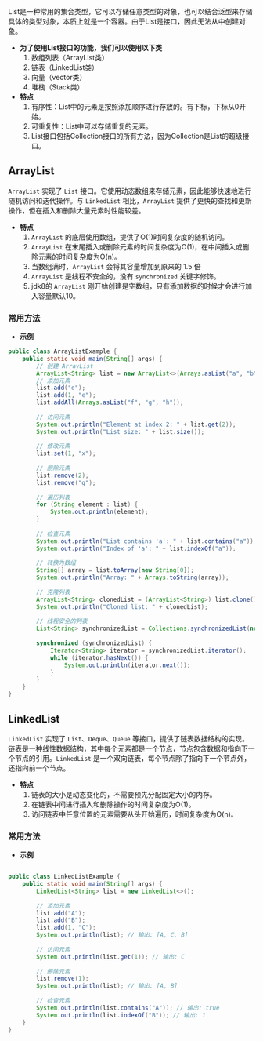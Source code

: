 List是一种常用的集合类型，它可以存储任意类型的对象，也可以结合泛型来存储具体的类型对象，本质上就是一个容器。由于List是接口，因此无法从中创建对象。
- **为了使用List接口的功能，我们可以使用以下类**
	1. 数组列表（ArrayList类）
	2. 链表（LinkedList类）
	3. 向量（vector类）
	4. 堆栈（Stack类）
- **特点**  
	1. 有序性：List中的元素是按照添加顺序进行存放的。有下标，下标从0开始。
	2. 可重复性：List中可以存储重复的元素。
	3. List接口包括Collection接口的所有方法，因为Collection是List的超级接口。

## ArrayList
`ArrayList` 实现了 `List` 接口。它使用动态数组来存储元素，因此能够快速地进行随机访问和迭代操作。与 `LinkedList` 相比，`ArrayList` 提供了更快的查找和更新操作，但在插入和删除大量元素时性能较差。
- **特点**
	1. `ArrayList` 的底层使用数组，提供了O(1)时间复杂度的随机访问。
	2. `ArrayList` 在末尾插入或删除元素的时间复杂度为O(1)，在中间插入或删除元素的时间复杂度为O(n)。
	3. 当数组满时，`ArrayList` 会将其容量增加到原来的 1.5 倍
	4. `ArrayList` 是线程不安全的，没有 `synchronized` 关键字修饰。
	5. jdk8的 `ArrayList` 刚开始创建是空数组，只有添加数据的时候才会进行加入容量默认10。
### 常用方法
- **示例**
```java
public class ArrayListExample {
    public static void main(String[] args) {
        // 创建 ArrayList
        ArrayList<String> list = new ArrayList<>(Arrays.asList("a", "b", "c"));
        // 添加元素
        list.add("d");
        list.add(1, "e");
        list.addAll(Arrays.asList("f", "g", "h"));
        
        // 访问元素
        System.out.println("Element at index 2: " + list.get(2));
        System.out.println("List size: " + list.size());
        
        // 修改元素
        list.set(1, "x");
        
        // 删除元素
        list.remove(2);
        list.remove("g");
        
        // 遍历列表
        for (String element : list) {
            System.out.println(element);
        }
        
        // 检查元素
        System.out.println("List contains 'a': " + list.contains("a"));
        System.out.println("Index of 'a': " + list.indexOf("a"));
        
        // 转换为数组
        String[] array = list.toArray(new String[0]);
        System.out.println("Array: " + Arrays.toString(array));
        
        // 克隆列表
        ArrayList<String> clonedList = (ArrayList<String>) list.clone();
        System.out.println("Cloned list: " + clonedList);
        
        // 线程安全的列表
        List<String> synchronizedList = Collections.synchronizedList(new ArrayList<>(list));
        
        synchronized (synchronizedList) {
            Iterator<String> iterator = synchronizedList.iterator();
            while (iterator.hasNext()) {
                System.out.println(iterator.next());
            }
        }
    }
}
```

## LinkedList
`LinkedList` 实现了 `List`、`Deque`、`Queue` 等接口，提供了链表数据结构的实现。链表是一种线性数据结构，其中每个元素都是一个节点，节点包含数据和指向下一个节点的引用。`LinkedList` 是一个双向链表，每个节点除了指向下一个节点外，还指向前一个节点。
- **特点**
	1. 链表的大小是动态变化的，不需要预先分配固定大小的内存。
	2. 在链表中间进行插入和删除操作的时间复杂度为O(1)。
	3. 访问链表中任意位置的元素需要从头开始遍历，时间复杂度为O(n)。
### 常用方法
- **示例**
```java

public class LinkedListExample {
    public static void main(String[] args) {
        LinkedList<String> list = new LinkedList<>();
        
        // 添加元素
        list.add("A");
        list.add("B");
        list.add(1, "C");
        System.out.println(list); // 输出: [A, C, B]
        
        // 访问元素
        System.out.println(list.get(1)); // 输出: C
        
        // 删除元素
        list.remove(1);
        System.out.println(list); // 输出: [A, B]
        
        // 检查元素
        System.out.println(list.contains("A")); // 输出: true
        System.out.println(list.indexOf("B")); // 输出: 1
    }
}
```